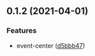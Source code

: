 ## 0.1.2 (2021-04-01)


### Features

* event-center ([d5bbb47](https://github.com/zxyue25/widget-sdk/commit/d5bbb47e5ed35ef6063f7ae98ca3325f6aa8b0f5))



